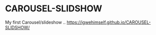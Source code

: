 # CAROUSEL-SLIDSHOW
My first Carousel/slideshow ..
https://igwehimself.github.io/CAROUSEL-SLIDSHOW/
